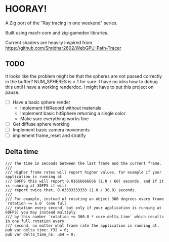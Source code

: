 # HOORAY!

A Zig port of the "Ray tracing in one weekend" series.

Built using mach-core and zig-gamedev libraries.

Current shaders are heavily inspired from https://github.com/Shridhar2602/WebGPU-Path-Tracer


## TODO
It looks like the problem might be that the spheres are not passed correctly in the buffer?
NUM_SPHERES is > 1 for sure. I have no idea how to debug this until I have a working renderdoc.
I might have to put this project on pause.

- [ ] Have a basic sphere render
  - Implement HitRecord without materials
  - Implement basic hitSphere returning a single color
  - Make sure everything works fine
- [ ] Get diffuse sphere working
- [ ] Implement basic camera movements
- [ ] implement frame_reset and stratify

## Delta time
```zig
/// The time in seconds between the last frame and the current frame.
///
/// Higher frame rates will report higher values, for example if your application is running at
/// 60FPS this will report 0.01666666666 (1.0 / 60) seconds, and if it is running at 30FPS it will
/// report twice that, 0.03333333333 (1.0 / 30.0) seconds.
///
/// For example, instead of rotating an object 360 degrees every frame `rotation += 6.0` (one full
/// rotation every second, but only if your application is running at 60FPS) you may instead multiply
/// by this number `rotation += 360.0 * core.delta_time` which results in one full rotation every
/// second, no matter what frame rate the application is running at.
pub var delta_time: f32 = 0;
pub var delta_time_ns: u64 = 0;
```